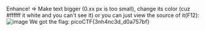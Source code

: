 Enhance! => Make text bigger (0.xx px is too small), change its color (cuz #ffffff it white and you can't see it) or you can just view the source of it(F12):
![image](https://user-images.githubusercontent.com/101840614/158914613-f45d50d4-06ce-4812-990f-9ecc340f749a.png)
We got the flag: picoCTF{3nh4nc3d_d0a757bf}
